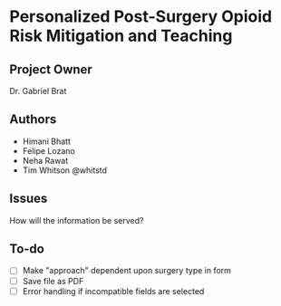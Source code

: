 # Personalized Post-Surgery Opioid Risk Mitigation and Teaching

## Project Owner

Dr. Gabriel Brat

## Authors

- Himani Bhatt
- Felipe Lozano
- Neha Rawat
- Tim Whitson @whitstd

## Issues

How will the information be served?

## To-do

- [ ] Make "approach" dependent upon surgery type in form
- [ ] Save file as PDF
- [ ] Error handling if incompatible fields are selected
